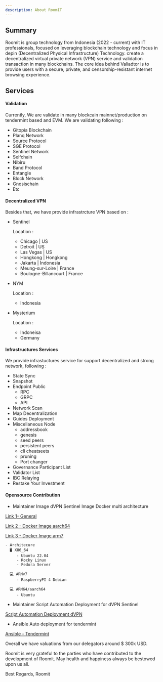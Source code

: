 ```yaml
---
description: About RoomIT
---
```


## Summary

Roomit is group technology from Indonesia (2022 - current) with IT professionals, focused on leveraging blockchain technology and focus in depin (Decentralized Physical Infrastructure) Technology. create a decentralized virtual private network (VPN) service and validation transaction in many blockchains. The core idea behind Valiadtor is to provide users with a secure, private, and censorship-resistant internet browsing experience.


## Services

#### Validation
Currently, We are validate in many blockcain mainnet/production on tendermint based and EVM. We are validating following :
- Gitopia Blockchain
- Planq Network
- Source Protocol
- SGE Protocol
- Sentinel Network
- Selfchain 
- Nibiru
- Band Protocol
- Entangle
- Block Network
- Gnosischain
- Etc

#### Decentralized VPN
Besides that, we have provide infrastrcture VPN based on : 
- Sentinel

  Location :
     - Chicago | US
     - Detroit | US 
     - Las Vegas | US
     - Hongkong | Hongkong
     - Jakarta | Indonesia
     - Meung-sur-Loire | France
     - Boulogne-Billancourt | France
- NYM 

  Location :
     - Indonesia
- Mysterium

  Location :
     - Indoneisa
     - Germany

#### Infrastructures Services
We provide infrastuctures service for support decentralized and strong network, following :
- State Sync
- Snapshot
- Endpoint Public 
  - RPC
  - GRPC
  - API
- Network Scan
- Map Decentralization
- Guides Deployment
- Miscellaneous Node
  - addressbook
  - genesis
  - seed peers
  - persistent peers
  - cli cheatseets
  - pruning
  - Port changer
- Governance Participant List
- Validator List
- IBC Relaying
- Restake Your Investment

#### Opensource Contribution
- Maintainer Image dVPN Sentinel Image Docker multi architecture

[Link 1- General](https://docs.roomit.xyz/mainnet/sentinel-network/sentinel-dvpn/docker-image-arm-dvpn)

[Link 2 - Docker Image aarch64](https://hub.docker.com/r/wajatmaka/sentinel-aarch64-alpine)

[Link 3 - Docker Image arm7](https://hub.docker.com/r/wajatmaka/sentinel-arm7-debian)
```
- Architecure 
  🖥️ X86_64
     - Ubuntu 22.04
     - Rocky Linux
     - Fedora Server

  💻 ARMv7 
     - RaspberryPI 4 Debian
     
  💻 ARM64/aarch64 
     - Ubuntu
```

- Maintainer Script Automation Deployment for dVPN Sentinel

[Script Automation Deployment dVPN](https://gitopia.com/roomit-xyz/sentinel-node)

- Ansible Auto deployment for tendermint

[Ansible - Tendermint](https://gitopia.com/roomit-xyz/roomit-automation)

Overall we have valuations from our delegators around $ 300k USD.


Roomit is very grateful to the parties who have contributed to the development of Roomit. May health and happiness always be bestowed upon us all.

Best Regards,
Roomit








